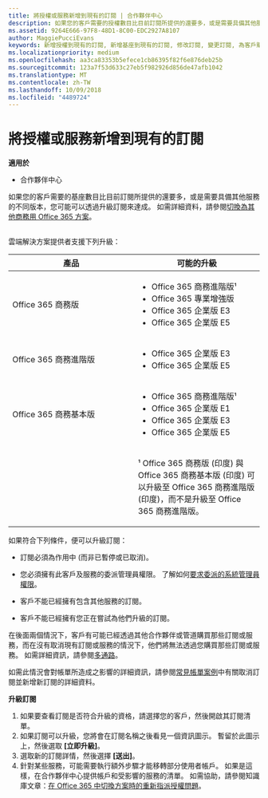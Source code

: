 ```yaml
---
title: 將授權或服務新增到現有的訂閱 | 合作夥伴中心
description: 如果您的客戶需要的授權數目比目前訂閱所提供的還要多，或是需要具備其他服務的不同版本，您可能可以透過升級訂閱來達成。
ms.assetid: 9264E666-97F8-48D1-8C00-EDC2927A8107
author: MaggiePucciEvans
keywords: 新增授權到現有的訂閱, 新增基座到現有的訂閱, 修改訂閱, 變更訂閱, 為客戶購買更多授權
ms.localizationpriority: medium
ms.openlocfilehash: aa3ca83353b5efece1cb86395f82f6e876deb25b
ms.sourcegitcommit: 123a7f53d633c27eb5f982926d856de47afb1042
ms.translationtype: MT
ms.contentlocale: zh-TW
ms.lasthandoff: 10/09/2018
ms.locfileid: "4489724"
---
```

# <a name="add-licenses-or-services-to-an-existing-subscription"></a>將授權或服務新增到現有的訂閱

**適用於**

-  合作夥伴中心

如果您的客戶需要的基座數目比目前訂閱所提供的還要多，或是需要具備其他服務的不同版本，您可能可以透過升級訂閱來達成。 如需詳細資料，請參閱[切換為其他商務用 Office 365 方案](http://go.microsoft.com/fwlink/p/?LinkId=723577)。

## <a href="" id="upgradesubscription"></a>


雲端解決方案提供者支援下列升級：

<table>
<colgroup>
<col width="50%" />
<col width="50%" />
</colgroup>
<thead>
<tr class="header">
<th>產品</th>
<th>可能的升級</th>
</tr>
</thead>
<tbody>
<tr class="odd">
<td>Office 365 商務版</td>
<td><ul>
<li>Office 365 商務進階版¹</li>
<li>Office 365 專業增強版</li>
<li>Office 365 企業版 E3</li>
<li>Office 365 企業版 E5</li>
</ul></td>
</tr>
<tr class="even">
<td>Office 365 商務進階版</td>
<td><ul>
<li>Office 365 企業版 E3</li>
<li>Office 365 企業版 E5</li>
</ul></td>
</tr>
<tr class="odd">
<td>Office 365 商務基本版</td>
<td><ul>
<li>Office 365 商務進階版¹</li>
<li>Office 365 企業版 E1</li>
<li>Office 365 企業版 E3</li>
<li>Office 365 企業版 E5</li>
</ul></td>
</tr>
<tr class="even">
<td></td>
<td><p>¹ Office 365 商務版 (印度) 與 Office 365 商務基本版 (印度) 可以升級至 Office 365 商務進階版 (印度)，而不是升級至 Office 365 商務進階版。</p></td>
</tr>
</tbody>
</table>

 

如果符合下列條件，便可以升級訂閱：

-   訂閱必須為作用中 (而非已暫停或已取消)。

-   您必須擁有此客戶及服務的委派管理員權限。 了解如何[要求委派的系統管理員權限](request-a-relationship-with-a-customer.md)。

-   客戶不能已經擁有包含其他服務的訂閱。

-   客戶不能已經擁有您正在嘗試為他們升級的訂閱。

在後面兩個情況下，客戶有可能已經透過其他合作夥伴或管道購買那些訂閱或服務，而在沒有取消現有訂閱或服務的情況下，他們將無法透過您購買那些訂閱或服務。 如需詳細資訊，請參閱[多通路](multichannel.md)。

如需此情況會對帳單所造成之影響的詳細資訊，請參閱[常見帳單案例](common-billing-scenarios.md)中有關取消訂閱並新增新訂閱的詳細資料。

**升級訂閱**

1.  如果要查看訂閱是否符合升級的資格，請選擇您的客戶，然後開啟其訂閱清單。
2.  如果訂閱可以升級，您將會在訂閱名稱之後看見一個資訊圖示。 暫留於此圖示上，然後選取 **\[立即升級\]**。
3.  選取新的訂閱詳情，然後選擇 **\[送出\]**。
4.  針對某些服務，可能需要執行額外步驟才能移轉部分使用者帳戶。 如果是這樣，在合作夥伴中心提供帳戶和受影響的服務的清單。 如需協助，請參閱知識庫文章：[在 Office 365 中切換方案時的重新指派授權問題](http://go.microsoft.com/fwlink/p/?LinkId=723576)。

 

 



